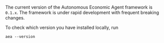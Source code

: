 The current version of the Autonomous Economic Agent framework is `0.1.x`. The framework is under rapid development with frequent breaking changes.

To check which version you have installed locally, run

`
aea --version
`